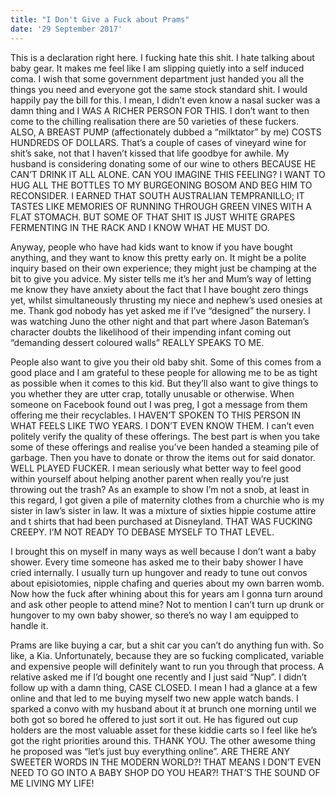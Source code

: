 ```yaml
---
title: "I Don't Give a Fuck about Prams"
date: '29 September 2017'
---
```


This is a declaration right here. I fucking hate this shit. I hate talking
about baby gear. It makes me feel like I am slipping quietly into a self
induced coma. I wish that some government department just handed you all the
things you need and everyone got the same stock standard shit. I would happily
pay the bill for this. I mean, I didn’t even know a nasal sucker was a damn
thing and I WAS A RICHER PERSON FOR THIS. I don’t want to then come to the
chilling realisation there are 50 varieties of these fuckers. ALSO, A BREAST
PUMP (affectionately dubbed a “milktator” by me) COSTS HUNDREDS OF DOLLARS.
That’s a couple of cases of vineyard wine for shit’s sake, not that I haven’t
kissed that life goodbye for awhile. My husband is considering donating some of
our wine to others BECAUSE HE CAN’T DRINK IT ALL ALONE. CAN YOU IMAGINE THIS
FEELING? I WANT TO HUG ALL THE BOTTLES TO MY BURGEONING BOSOM AND BEG HIM TO
RECONSIDER. I EARNED THAT SOUTH AUSTRALIAN TEMPRANILLO; IT TASTES LIKE MEMORIES
OF RUNNING THROUGH GREEN VINES WITH A FLAT STOMACH. BUT SOME OF THAT SHIT IS
JUST WHITE GRAPES FERMENTING IN THE RACK AND I KNOW WHAT HE MUST DO. 

Anyway, people who have had kids want to know if you have bought anything, and
they want to know this pretty early on. It might be a polite inquiry based on
their own experience; they might just be champing at the bit to give you
advice. My sister tells me it’s her and Mum’s way of letting me know they have
anxiety about the fact that I have bought zero things yet, whilst
simultaneously thrusting my niece and nephew’s used onesies at me. Thank god
nobody has yet asked me if I’ve “designed” the nursery. I was watching Juno the
other night and that part where Jason Bateman’s character doubts the likelihood
of their impending infant coming out “demanding dessert coloured walls” REALLY
SPEAKS TO ME. 

People also want to give you their old baby shit. Some of this comes from a
good place and I am grateful to these people for allowing me to be as tight as
possible when it comes to this kid. But they’ll also want to give things to you
whether they are utter crap, totally unusable or otherwise. When someone on
Facebook found out I was preg, I got a message from them offering me their
recyclables. I HAVEN’T SPOKEN TO THIS PERSON IN WHAT FEELS LIKE TWO YEARS. I
DON’T EVEN KNOW THEM. I can’t even politely verify the quality of these
offerings. The best part is when you take some of these offerings and realise
you’ve been handed a steaming pile of garbage. Then you have to donate or throw
the items out for said donator. WELL PLAYED FUCKER. I mean seriously what
better way to feel good within yourself about helping another parent when
really you’re just throwing out the trash? As an example to show I’m not a
snob, at least in this regard, I got given a pile of maternity clothes from a
churchie who is my sister in law’s sister in law. It was a mixture of sixties
hippie costume attire and t shirts that had been purchased at Disneyland. THAT
WAS FUCKING CREEPY. I’M NOT READY TO DEBASE MYSELF TO THAT LEVEL. 

I brought this on myself in many ways as well because I don’t want a baby
shower. Every time someone has asked me to their baby shower I have cried
internally. I usually turn up hungover and ready to tune out convos about
episiotomies, nipple chafing and queries about my own barren womb.  Now how the
fuck after whining about this for years am I gonna turn around and ask other
people to attend mine? Not to mention I can’t turn up drunk or hungover to my
own baby shower, so there’s no way I am equipped to handle it. 

Prams are like buying a car, but a shit car you can’t do anything fun with. So
like, a Kia.  Unfortunately, because they are so fucking complicated, variable
and expensive people will definitely want to run you through that process. A
relative asked me if I’d bought one recently and I just said “Nup”. I didn’t
follow up with a damn thing, CASE CLOSED. I mean I had a glance at a few online
and that led to me buying myself two new apple watch bands. I sparked a convo
with my husband about it at brunch one morning until we both got so bored he
offered to just sort it out. He has figured out cup holders are the most
valuable asset for these kiddie carts so I feel like he’s got the right
priorities around this. THANK YOU.  The other awesome thing he proposed was
“let’s just buy everything online”.  ARE THERE ANY SWEETER WORDS IN THE MODERN
WORLD?! THAT MEANS I DON’T EVEN NEED TO GO INTO A BABY SHOP DO YOU HEAR?!
THAT’S THE SOUND OF ME LIVING MY LIFE! 
